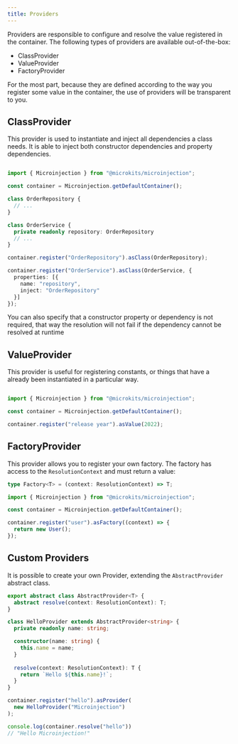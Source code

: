 ```yaml
---
title: Providers
---
```


Providers are responsible to configure and resolve the value registered in the container. The following types of providers are available out-of-the-box:

* ClassProvider
* ValueProvider
* FactoryProvider

For the most part, because they are defined according to the way you register some value in the container, the use of providers will be transparent to you. 

## ClassProvider

This provider is used to instantiate and inject all dependencies a class needs. It is able to inject both constructor dependencies and property dependencies.

```typescript

import { Microinjection } from "@microkits/microinjection";

const container = Microinjection.getDefaultContainer();

class OrderRepository {
  // ...
}

class OrderService { 
  private readonly repository: OrderRepository
  // ...
}

container.register("OrderRepository").asClass(OrderRepository);

container.register("OrderService").asClass(OrderService, {
  properties: [{
    name: "repository",
    inject: "OrderRepository"
  }]
});
```

You can also specify that a constructor property or dependency is not required, that way the resolution will not fail if the dependency cannot be resolved at runtime



## ValueProvider

This provider is useful for registering constants, or things that have a already been instantiated in a particular way.

```typescript

import { Microinjection } from "@microkits/microinjection";

const container = Microinjection.getDefaultContainer();

container.register("release year").asValue(2022);

```

## FactoryProvider

This provider allows you to register your own factory. The factory has access to the `ResolutionContext` and must return a value:

```typescript
type Factory<T> = (context: ResolutionContext) => T;
```

```typescript
import { Microinjection } from "@microkits/microinjection";

const container = Microinjection.getDefaultContainer();

container.register("user").asFactory((context) => {
  return new User();
});
```

## Custom Providers

It is possible to create your own Provider, extending the `AbstractProvider` abstract class.

```typescript
export abstract class AbstractProvider<T> {
  abstract resolve(context: ResolutionContext): T;
}
```

```typescript
class HelloProvider extends AbstractProvider<string> {
  private readonly name: string;

  constructor(name: string) {
    this.name = name;
  }
  
  resolve(context: ResolutionContext): T {
    return `Hello ${this.name}!`;
  }
}

container.register("hello").asProvider(
  new HelloProvider("Microinjection")
);

console.log(container.resolve("hello"))
// "Hello Microinjection!"

```